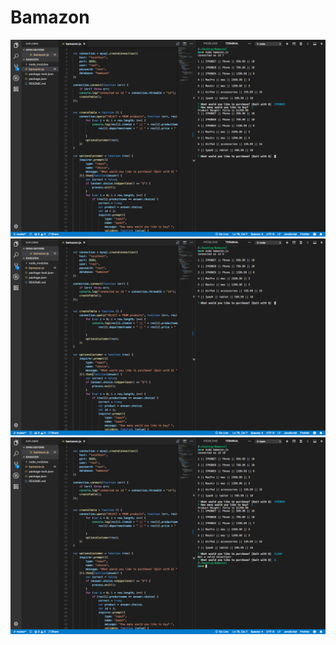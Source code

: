 # Bamazon
<img src="images/purchase.png">
<img src="images/show the item.png">
<img src="images/toExit.png">
